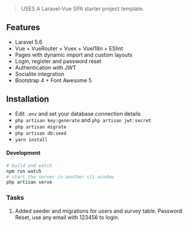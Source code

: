 > USES A Laravel-Vue SPA starter project template.


## Features

- Laravel 5.6 
- Vue + VueRouter + Vuex + VueI18n + ESlint
- Pages with dynamic import and custom layouts
- Login, register and password reset
- Authentication with JWT
- Socialite integration
- Bootstrap 4 + Font Awesome 5

## Installation

- Edit `.env` and set your database connection details
- `php artisan key:generate` and `php artisan jwt:secret`
- `php artisan migrate`
- `php artisan db:seed`
- `yarn install`


#### Development

```bash
# build and watch
npm run watch
# start the server in another cli window
php artisan serve
```

### Tasks 
1. Added seeder and migrations for users and survey table. Password Reset, use any email with 123456 to login.
 